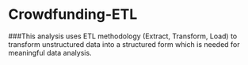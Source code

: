 # Crowdfunding-ETL

###This analysis uses ETL methodology (Extract, Transform, Load) to transform unstructured data into a structured form which is needed for meaningful data analysis. 
